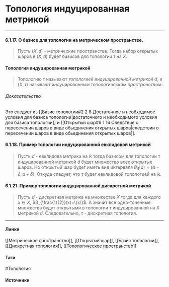 # Топология индуцированная метрикой
***
#### 6.1.17. О базисе для топологии на метрическом пространстве.
>Пусть $(X,d)$ - метрические пространства. Тогда набор открытых шаров в $(X,d)$ будет базисов для топологии $\tau$ на $X$.
#### Топология индуцированная метрикой
>Топологию $\tau$ называют *топологией индуцированной метрикой $d$*, и $(X,\tau)$ называют *индуцированным топологическим пространством*.
###### Доказательство
Это следует из [[Базис топологии#2 2 8 Достаточное и необходимое условия для базиса топологии|достаточного и необходимого условия для базиса топологии]] и [[Открытый шар#6 1 16 Следствие о пересечении шаров в виде обьединения открытых шаров|следствии о пересечении шаров в виде обьединения открытых шаров]].
#### 6.1.18. Пример топологии индуцированной евклидовой метрикой
>Пусть $d$ - евклидова метрика на $\mathbb{R}$ тогда базисом для топологии $\tau$ индуцированной метрикой $d$ будет множество всех открытых шаров. Но открытый шар будет иметь вид интервала $B_{\delta}(a)=(a-\delta,a+\delta)$. Откуда следует, что $\tau$ будет евклидовой топологией на $\mathbb{R}$.
#### 6.1.21. Пример топологии индуцированной дискретной метрикой
>Пусть $d$ - дискретная метрика на множестве $X$ тогда для каждого $x\in X$, $B_{\frac{1}{2}}(x)=\{x\}$. А значит все одно-точечные множества будут открытыми в топологии $\tau$ индуцированной на $X$ метрикой $d$. Следовательно, $\tau$ - дискретная топология.
***
#### Линки
 [[Метрическое пространство]],
 [[Открытый шар]],
 [[Базис топологии]],
 [[Дискретная топология]],
 [[Топологическое пространство]]
#### Тэги
 #Топология 
#### Источники
 